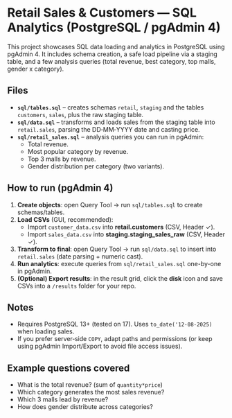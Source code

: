 # Retail Sales & Customers — SQL Analytics (PostgreSQL / pgAdmin 4)

This project showcases SQL data loading and analytics in PostgreSQL using pgAdmin 4. It includes schema creation, a safe load pipeline via a staging table, and a few analysis queries (total revenue, best category, top malls, gender x category).

## Files
- **`sql/tables.sql`** – creates schemas `retail`, `staging` and the tables `customers`, `sales`, plus the raw staging table.
- **`sql/data.sql`** – transforms and loads sales from the staging table into `retail.sales`, parsing the DD‑MM‑YYYY date and casting price.
- **`sql/retail_sales.sql`** – analysis queries you can run in pgAdmin:
  - Total revenue.
  - Most popular category by revenue. 
  - Top 3 malls by revenue.
  - Gender distribution per category (two variants). 
## How to run (pgAdmin 4)
1. **Create objects**: open Query Tool → run `sql/tables.sql` to create schemas/tables.
2. **Load CSVs** (GUI, recommended):
   - Import `customer_data.csv` into **retail.customers** (CSV, Header ✓).
   - Import `sales_data.csv` into **staging.staging_sales_raw** (CSV, Header ✓).
3. **Transform to final**: open Query Tool → run `sql/data.sql` to insert into `retail.sales` (date parsing + numeric cast). 
4. **Run analytics**: execute queries from `sql/retail_sales.sql` one-by-one in pgAdmin.
5. **(Optional) Export results**: in the result grid, click the **disk** icon and save CSVs into a `/results` folder for your repo.

## Notes
- Requires PostgreSQL 13+ (tested on 17). Uses `to_date('12-08-2025)` when loading sales. 
- If you prefer server‑side `COPY`, adapt paths and permissions (or keep using pgAdmin Import/Export to avoid file access issues).

## Example questions covered
- What is the total revenue? (sum of `quantity*price`)   
- Which category generates the most sales revenue? 
- Which 3 malls lead by revenue? 
- How does gender distribute across categories? 
